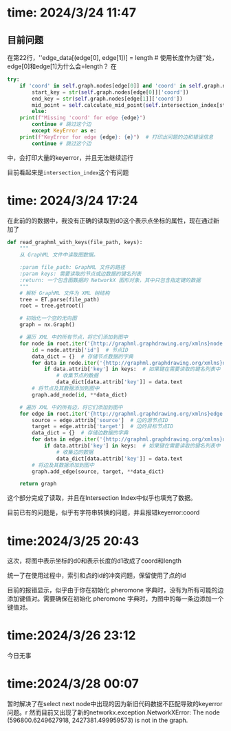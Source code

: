 # time: 2024/3/24 11:47
## 目前问题
在第22行，''edge_data[(edge[0], edge[1])] = length # 使用长度作为键''处，edge[0]和edge[1]为什么会=length？
在
```python   
try:
    if 'coord' in self.graph.nodes[edge[0]] and 'coord' in self.graph.nodes[edge[1]]:
        start_key = str(self.graph.nodes[edge[0]]['coord'])
        end_key = str(self.graph.nodes[edge[1]]['coord'])
        mid_point = self.calculate_mid_point(self.intersection_index[start_key],self.intersection_index[end_key])
        else:
    print(f"Missing 'coord' for edge {edge}")
        continue # 跳过这个边
        except KeyError as e:
    print(f"KeyError for edge {edge}: {e}")  # 打印出问题的边和错误信息
        continue # 跳过这个边
```

中，会打印大量的keyerror，并且无法继续运行

目前看起来是```intersection_index```这个有问题


# time: 2024/3/24 17:24
在此前的的数据中，我没有正确的读取到d0这个表示点坐标的属性，现在通过新加了
```python
def read_graphml_with_keys(file_path, keys):
    """
    从 GraphML 文件中读取图数据。

    :param file_path: GraphML 文件的路径
    :param keys: 需要读取的节点或边数据的键名列表
    :return: 一个包含图数据的 NetworkX 图形对象，其中只包含指定键的数据
    """
    # 解析 GraphML 文件为 XML 树结构
    tree = ET.parse(file_path)
    root = tree.getroot()

    # 初始化一个空的无向图
    graph = nx.Graph()

    # 遍历 XML 中的所有节点，将它们添加到图中
    for node in root.iter('{http://graphml.graphdrawing.org/xmlns}node'):
        id = node.attrib['id']  # 节点ID
        data_dict = {}  # 存储节点数据的字典
        for data in node.iter('{http://graphml.graphdrawing.org/xmlns}data'):
            if data.attrib['key'] in keys:  # 如果键在需要读取的键名列表中
                # 收集节点的数据
                data_dict[data.attrib['key']] = data.text
        # 将节点及其数据添加到图中
        graph.add_node(id, **data_dict)

    # 遍历 XML 中的所有边，将它们添加到图中
    for edge in root.iter('{http://graphml.graphdrawing.org/xmlns}edge'):
        source = edge.attrib['source']  # 边的源节点ID
        target = edge.attrib['target']  # 边的目标节点ID
        data_dict = {}  # 存储边数据的字典
        for data in edge.iter('{http://graphml.graphdrawing.org/xmlns}data'):
            if data.attrib['key'] in keys:  # 如果键在需要读取的键名列表中
                # 收集边的数据
                data_dict[data.attrib['key']] = data.text
        # 将边及其数据添加到图中
        graph.add_edge(source, target, **data_dict)

    return graph
```
这个部分完成了读取，并且在Intersection Index中似乎也填充了数据。

目前已有的问题是，似乎有字符串转换的问题，并且报错keyerror:coord



# time:2024/3/25 20:43

这次，将图中表示坐标的d0和表示长度的d1改成了coord和length

统一了在使用过程中，索引和点的id的冲突问题，保留使用了点的id

目前的报错显示，似乎由于你在初始化 pheromone 字典时，没有为所有可能的边添加键值对。需要确保在初始化 pheromone
字典时，为图中的每一条边添加一个键值对。 


# time:2024/3/26 23:12
今日无事

# time:2024/3/28 00:07
暂时解决了在select next node中出现的因为新旧代码数据不匹配导致的keyerror问题。r
然而目前又出现了新的networkx.exception.NetworkXError: The node (596800.6249627918, 2427381.499959573) is not in the
graph.